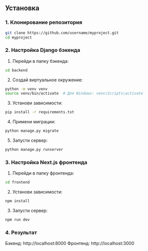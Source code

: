 ## Установка

### 1. Клонирование репозитория
```bash
git clone https://github.com/username/myproject.git
cd myproject
```
### 2. Настройка Django бэкенда

1. Перейди в папку бэкенда:

```bash
cd backend
```

2. Создай виртуальное окружение:

```bash
python -m venv venv
source venv/bin/activate  # Для Windows: venv\Scripts\activate
```

3. Установи зависимости:

```bash
pip install -r requirements.txt
```

4. Примени миграции:

```bash
python manage.py migrate
```

5. Запусти сервер:

```bash
python manage.py runserver
```

### 3. Настройка Next.js фронтенда

1. Перейди в папку фронтенда:

```bash
cd frontend
```

2. Установи зависимости:

```bash
npm install
```

3. Запусти сервер:

```bash
npm run dev
```

### 4. Результат

Бэкенд: http://localhost:8000
Фронтенд: http://localhost:3000
